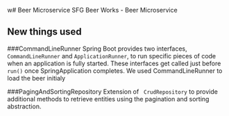 w# Beer Microservice
SFG Beer Works - Beer Microservice


## New things used

###CommandLineRunner
Spring Boot provides two interfaces, `CommandLineRunner` and `ApplicationRunner`, to run specific pieces of code when an application is fully started. 
These interfaces get called just before `run()` once SpringApplication completes.
We used CommandLineRunner to load the beer initialy

###PagingAndSortingRepository
Extension of ` CrudRepository` to provide additional methods to retrieve entities using the pagination and
 sorting abstraction.

 